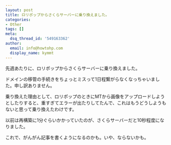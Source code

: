```yaml
---
layout: post
title: ロリポップからさくらサーバーに乗り換えました。
categories:
- Other
tags: []
meta:
  dsq_thread_id: '549163362'
author:
  email: info@howtohp.com 
  display_name: kymmt
---
```


先週あたりに、ロリポップからさくらサーバーに乗り換えました。

ドメインの移管の手続きをちょっとミスって1日程繋がらなくなっちゃいました。申し訳ありません。

乗り換えた理由として、ロリポップのときにMTから画像をアップロードしようとしたりすると、重すぎてエラーが出たりしてたんで、これはもうどうしようもないと思って乗り換えたわけです。


以前は再構築に1分ぐらいかかっていたのが、さくらサーバーだと10秒程度になりました。

これで、がんがん記事を書くようになるのかも。いや、ならないかも。

